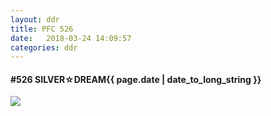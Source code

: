 ```yaml
---
layout: ddr
title: PFC 526
date:   2018-03-24 14:09:57
categories: ddr
---
```


#### **#526** SILVER☆DREAM<span class="pull-right">{{ page.date | date_to_long_string }}</span>
![](/images/pfc/526_SILVER☆DREAM.jpg)
